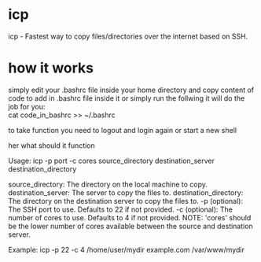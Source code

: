 # icp
icp - Fastest way to copy files/directories over the internet based on SSH.

# how it works
simply edit your .bashrc file inside your home directory and copy content of code to add in .bashrc file inside it or simply run the follwing it will do the job for you:<br>
cat code_in_bashrc >> ~/.bashrc

to take function you need to logout and login again or start a new shell

her what should it function

Usage: icp -p port -c cores source_directory destination_server destination_directory

source_directory: The directory on the local machine to copy.
destination_server: The server to copy the files to.
destination_directory: The directory on the destination server to copy the files to.
-p (optional): The SSH port to use. Defaults to 22 if not provided.
-c (optional): The number of cores to use. Defaults to 4 if not provided.
NOTE: 'cores' should be the lower number of cores available between the source and destination server.

Example: icp -p 22 -c 4 /home/user/mydir example.com /var/www/mydir
